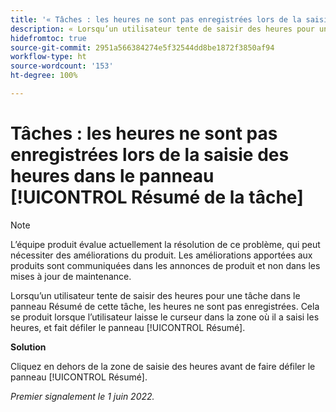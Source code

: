 ```yaml
---
title: '« Tâches : les heures ne sont pas enregistrées lors de la saisie des heures dans le panneau [!UICONTROL Résumé de la tâche] »'
description: « Lorsqu’un utilisateur tente de saisir des heures pour une tâche dans le panneau Résumé de cette tâche, les heures ne sont pas enregistrées. Cela se produit lorsque l’utilisateur laisse le curseur dans la zone où il a saisi les heures, et fait défiler le panneau [!UICONTROL Résumé]. »
hidefromtoc: true
source-git-commit: 2951a566384274e5f32544dd8be1872f3850af94
workflow-type: ht
source-wordcount: '153'
ht-degree: 100%

---
```



# Tâches : les heures ne sont pas enregistrées lors de la saisie des heures dans le panneau [!UICONTROL Résumé de la tâche]

>[!NOTE]
>
>L’équipe produit évalue actuellement la résolution de ce problème, qui peut nécessiter des améliorations du produit. Les améliorations apportées aux produits sont communiquées dans les annonces de produit et non dans les mises à jour de maintenance.

Lorsqu’un utilisateur tente de saisir des heures pour une tâche dans le panneau Résumé de cette tâche, les heures ne sont pas enregistrées. Cela se produit lorsque l’utilisateur laisse le curseur dans la zone où il a saisi les heures, et fait défiler le panneau [!UICONTROL Résumé].

**Solution**

Cliquez en dehors de la zone de saisie des heures avant de faire défiler le panneau [!UICONTROL Résumé].

_Premier signalement le 1 juin 2022._


